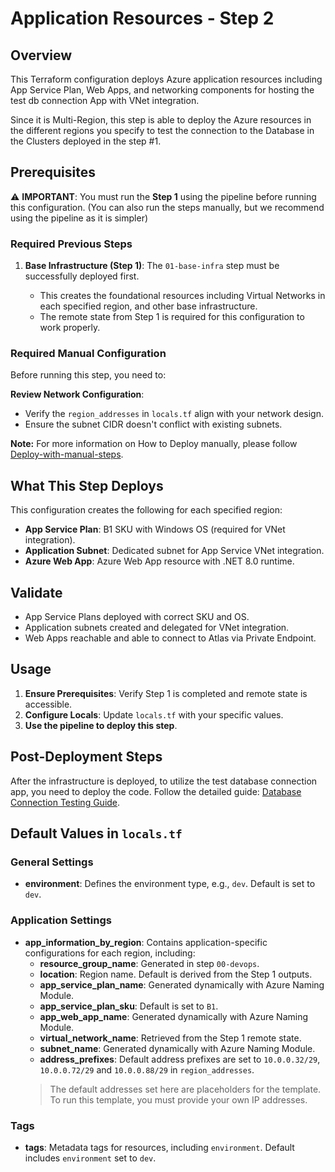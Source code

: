 # Application Resources - Step 2

## Overview

This Terraform configuration deploys Azure application resources including App Service Plan, Web Apps, and networking components for hosting the test db connection App with VNet integration.

Since it is Multi-Region, this step is able to deploy the Azure resources in the different regions you specify to test the connection to the Database in the Clusters deployed in the step #1.

## Prerequisites

⚠️ **IMPORTANT**: You must run the **Step 1** using the pipeline before running this configuration. (You can also run the steps manually, but we recommend using the pipeline as it is simpler)

### Required Previous Steps

1. **Base Infrastructure (Step 1)**: The `01-base-infra` step must be successfully deployed first.

   * This creates the foundational resources including Virtual Networks in each specified region, and other base infrastructure.
   * The remote state from Step 1 is required for this configuration to work properly.

### Required Manual Configuration

Before running this step, you need to:

**Review Network Configuration**:

* Verify the `region_addresses` in `locals.tf` align with your network design.
* Ensure the subnet CIDR doesn't conflict with existing subnets.

**Note:** For more information on How to Deploy manually, please follow [Deploy-with-manual-steps](../../../../../docs/wiki/Deploy-with-manual-steps.md).

## What This Step Deploys

This configuration creates the following for each specified region:

* **App Service Plan**: B1 SKU with Windows OS (required for VNet integration).
* **Application Subnet**: Dedicated subnet for App Service VNet integration.
* **Azure Web App**: Azure Web App resource with .NET 8.0 runtime.

## Validate

* App Service Plans deployed with correct SKU and OS.
* Application subnets created and delegated for VNet integration.
* Web Apps reachable and able to connect to Atlas via Private Endpoint.

## Usage

1. **Ensure Prerequisites**: Verify Step 1 is completed and remote state is accessible.
2. **Configure Locals**: Update `locals.tf` with your specific values.
3. **Use the pipeline to deploy this step**.

## Post-Deployment Steps

After the infrastructure is deployed, to utilize the test database connection app, you need to deploy the code.
Follow the detailed guide: [Database Connection Testing Guide](../../../../../docs/wiki/Test_DB_connection_steps.md).

## Default Values in `locals.tf`

### General Settings

* **environment**: Defines the environment type, e.g., `dev`. Default is set to `dev`.

### Application Settings

* **app\_information\_by\_region**: Contains application-specific configurations for each region, including:
  * **resource\_group\_name**: Generated in step `00-devops`.
  * **location**: Region name. Default is derived from the Step 1 outputs.
  * **app\_service\_plan\_name**: Generated dynamically with Azure Naming Module.
  * **app\_service\_plan\_sku**: Default is set to `B1`.
  * **app\_web\_app\_name**: Generated dynamically with Azure Naming Module.
  * **virtual\_network\_name**: Retrieved from the Step 1 remote state.
  * **subnet\_name**: Generated dynamically with Azure Naming Module.
  * **address\_prefixes**: Default address prefixes are set to `10.0.0.32/29`, `10.0.0.72/29` and `10.0.0.88/29` in `region_addresses`.
  > The default addresses set here are placeholders for the template. To run this template, you must provide your own IP addresses.

### Tags

* **tags**: Metadata tags for resources, including `environment`. Default includes `environment` set to `dev`.

